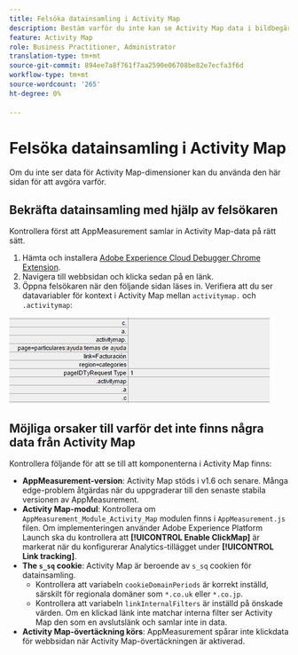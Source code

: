 ```yaml
---
title: Felsöka datainsamling i Activity Map
description: Bestäm varför du inte kan se Activity Map data i bildbegäranden
feature: Activity Map
role: Business Practitioner, Administrator
translation-type: tm+mt
source-git-commit: 894ee7a8f761f7aa2590e06708be82e7ecfa3f6d
workflow-type: tm+mt
source-wordcount: '265'
ht-degree: 0%

---
```



# Felsöka datainsamling i Activity Map

Om du inte ser data för Activity Map-dimensioner kan du använda den här sidan för att avgöra varför.

## Bekräfta datainsamling med hjälp av felsökaren

Kontrollera först att AppMeasurement samlar in Activity Map-data på rätt sätt.

1. Hämta och installera [Adobe Experience Cloud Debugger Chrome Extension](https://docs.adobe.com/content/help/en/debugger/using/experience-cloud-debugger.html).
2. Navigera till webbsidan och klicka sedan på en länk.
3. Öppna felsökaren när den följande sidan läses in. Verifiera att du ser datavariabler för kontext i Activity Map mellan `activitymap.` och `.activitymap`:

![Felsökningsdata](assets/debugger.png)

## Möjliga orsaker till varför det inte finns några data från Activity Map

Kontrollera följande för att se till att komponenterna i Activity Map finns:

* **AppMeasurement-version**: Activity Map stöds i v1.6 och senare. Många edge-problem åtgärdas när du uppgraderar till den senaste stabila versionen av AppMeasurement.
* **Activity Map-modul**: Kontrollera om  `AppMeasurement_Module_Activity_Map` modulen finns i  `AppMeasurement.js` filen. Om implementeringen använder Adobe Experience Platform Launch ska du kontrollera att **[!UICONTROL Enable ClickMap]** är markerat när du konfigurerar Analytics-tillägget under **[!UICONTROL Link tracking]**.
* **The  `s_sq` cookie**: Activity Map är beroende av  `s_sq` cookien för datainsamling.
   * Kontrollera att variabeln `cookieDomainPeriods` är korrekt inställd, särskilt för regionala domäner som `*.co.uk` eller `*.co.jp`.
   * Kontrollera att variabeln `linkInternalFilters` är inställd på önskade värden. Om en klickad länk inte matchar interna filter ser Activity Map den som en avslutslänk och samlar inte in data.
* **Activity Map-övertäckning körs**: AppMeasurement spårar inte klickdata för webbsidan när Activity Map-övertäckningen är aktiverad.
